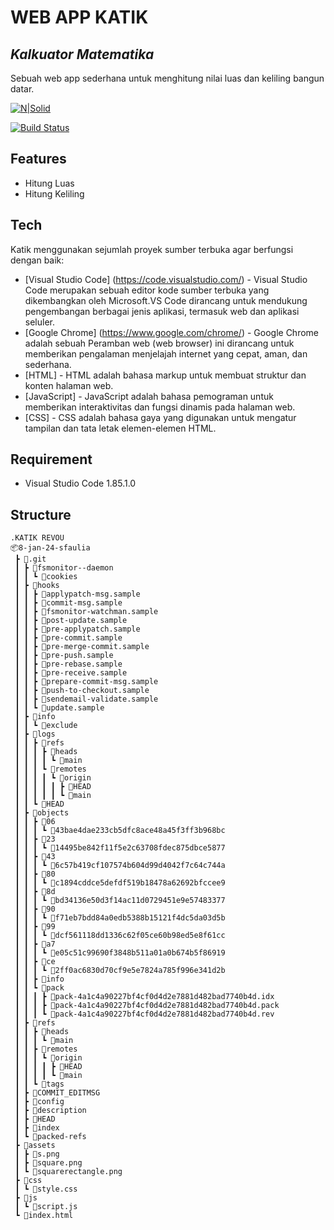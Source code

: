 # WEB APP KATIK
## _Kalkuator Matematika_
Sebuah web app sederhana untuk menghitung nilai luas dan keliling bangun datar.

[![N|Solid](https://cldup.com/dTxpPi9lDf.thumb.png)](https://nodesource.com/products/nsolid)

[![Build Status](https://travis-ci.org/joemccann/dillinger.svg?branch=master)](https://travis-ci.org/joemccann/dillinger)

## Features 
- Hitung Luas
- Hitung Keliling

## Tech
Katik menggunakan sejumlah proyek sumber terbuka agar berfungsi dengan baik:

- [Visual Studio Code] (https://code.visualstudio.com/) - Visual Studio Code merupakan  sebuah editor kode sumber terbuka yang dikembangkan oleh Microsoft.VS Code dirancang untuk mendukung pengembangan berbagai jenis aplikasi, termasuk web dan aplikasi seluler.
- [Google Chrome] (https://www.google.com/chrome/) - Google Chrome adalah sebuah Peramban web (web browser) ini dirancang untuk memberikan pengalaman menjelajah internet yang cepat, aman, dan sederhana.
- [HTML] - HTML adalah bahasa markup untuk membuat struktur dan konten halaman web.
- [JavaScript] -  JavaScript adalah bahasa pemograman untuk memberikan interaktivitas dan fungsi dinamis pada halaman web.
- [CSS] - CSS adalah bahasa gaya yang digunakan untuk mengatur tampilan dan tata letak elemen-elemen HTML.

## Requirement

- Visual Studio Code 1.85.1.0

## Structure
```
.KATIK REVOU
📦8-jan-24-sfaulia
 ┣ 📂.git
 ┃ ┣ 📂fsmonitor--daemon
 ┃ ┃ ┗ 📂cookies
 ┃ ┣ 📂hooks
 ┃ ┃ ┣ 📜applypatch-msg.sample
 ┃ ┃ ┣ 📜commit-msg.sample
 ┃ ┃ ┣ 📜fsmonitor-watchman.sample
 ┃ ┃ ┣ 📜post-update.sample
 ┃ ┃ ┣ 📜pre-applypatch.sample
 ┃ ┃ ┣ 📜pre-commit.sample
 ┃ ┃ ┣ 📜pre-merge-commit.sample
 ┃ ┃ ┣ 📜pre-push.sample
 ┃ ┃ ┣ 📜pre-rebase.sample
 ┃ ┃ ┣ 📜pre-receive.sample
 ┃ ┃ ┣ 📜prepare-commit-msg.sample
 ┃ ┃ ┣ 📜push-to-checkout.sample
 ┃ ┃ ┣ 📜sendemail-validate.sample
 ┃ ┃ ┗ 📜update.sample
 ┃ ┣ 📂info
 ┃ ┃ ┗ 📜exclude
 ┃ ┣ 📂logs
 ┃ ┃ ┣ 📂refs
 ┃ ┃ ┃ ┣ 📂heads
 ┃ ┃ ┃ ┃ ┗ 📜main
 ┃ ┃ ┃ ┗ 📂remotes
 ┃ ┃ ┃ ┃ ┗ 📂origin
 ┃ ┃ ┃ ┃ ┃ ┣ 📜HEAD
 ┃ ┃ ┃ ┃ ┃ ┗ 📜main
 ┃ ┃ ┗ 📜HEAD
 ┃ ┣ 📂objects
 ┃ ┃ ┣ 📂06
 ┃ ┃ ┃ ┗ 📜43bae4dae233cb5dfc8ace48a45f3ff3b968bc
 ┃ ┃ ┣ 📂23
 ┃ ┃ ┃ ┗ 📜14495be842f11f5e2c63708fdec875dbce5877
 ┃ ┃ ┣ 📂43
 ┃ ┃ ┃ ┗ 📜6c57b419cf107574b604d99d4042f7c64c744a
 ┃ ┃ ┣ 📂80
 ┃ ┃ ┃ ┗ 📜c1894cddce5defdf519b18478a62692bfccee9
 ┃ ┃ ┣ 📂8d
 ┃ ┃ ┃ ┗ 📜bd34136e50d3f14ac11d0729451e9e57483377
 ┃ ┃ ┣ 📂90
 ┃ ┃ ┃ ┗ 📜f71eb7bdd84a0edb5388b15121f4dc5da03d5b
 ┃ ┃ ┣ 📂99
 ┃ ┃ ┃ ┗ 📜dcf561118dd1336c62f05ce60b98ed5e8f61cc
 ┃ ┃ ┣ 📂a7
 ┃ ┃ ┃ ┗ 📜e05c51c99690f3848b511a01a0b674b5f86919
 ┃ ┃ ┣ 📂ce
 ┃ ┃ ┃ ┗ 📜2ff0ac6830d70cf9e5e7824a785f996e341d2b
 ┃ ┃ ┣ 📂info
 ┃ ┃ ┗ 📂pack
 ┃ ┃ ┃ ┣ 📜pack-4a1c4a90227bf4cf0d4d2e7881d482bad7740b4d.idx
 ┃ ┃ ┃ ┣ 📜pack-4a1c4a90227bf4cf0d4d2e7881d482bad7740b4d.pack
 ┃ ┃ ┃ ┗ 📜pack-4a1c4a90227bf4cf0d4d2e7881d482bad7740b4d.rev
 ┃ ┣ 📂refs
 ┃ ┃ ┣ 📂heads
 ┃ ┃ ┃ ┗ 📜main
 ┃ ┃ ┣ 📂remotes
 ┃ ┃ ┃ ┗ 📂origin
 ┃ ┃ ┃ ┃ ┣ 📜HEAD
 ┃ ┃ ┃ ┃ ┗ 📜main
 ┃ ┃ ┗ 📂tags
 ┃ ┣ 📜COMMIT_EDITMSG
 ┃ ┣ 📜config
 ┃ ┣ 📜description
 ┃ ┣ 📜HEAD
 ┃ ┣ 📜index
 ┃ ┗ 📜packed-refs
 ┣ 📂assets
 ┃ ┣ 📜s.png
 ┃ ┣ 📜square.png
 ┃ ┗ 📜squarerectangle.png
 ┣ 📂css
 ┃ ┗ 📜style.css
 ┣ 📂js
 ┃ ┗ 📜script.js
 ┗ 📜index.html
```

